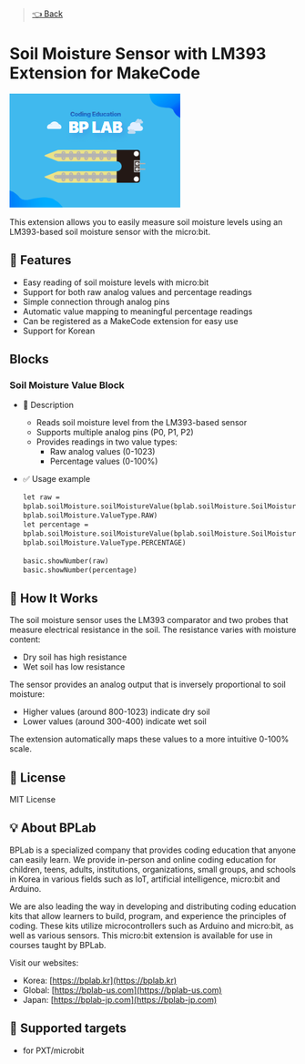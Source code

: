 > [👈 Back](../README.md)

# Soil Moisture Sensor with LM393 Extension for MakeCode

![Soil Moisture Sensor Image](./icon.png)

This extension allows you to easily measure soil moisture levels using an LM393-based soil moisture sensor with the micro:bit.

## 🚀 Features

- Easy reading of soil moisture levels with micro:bit
- Support for both raw analog values and percentage readings
- Simple connection through analog pins
- Automatic value mapping to meaningful percentage readings
- Can be registered as a MakeCode extension for easy use
- Support for Korean

## Blocks

### Soil Moisture Value Block

- 🔹 Description

  - Reads soil moisture level from the LM393-based sensor
  - Supports multiple analog pins (P0, P1, P2)
  - Provides readings in two value types:
    - Raw analog values (0-1023)
    - Percentage values (0-100%)

- ✅ Usage example

  ```blocks
  let raw = bplab.soilMoisture.soilMoistureValue(bplab.soilMoisture.SoilMoisturePin.P0, bplab.soilMoisture.ValueType.RAW)
  let percentage = bplab.soilMoisture.soilMoistureValue(bplab.soilMoisture.SoilMoisturePin.P0, bplab.soilMoisture.ValueType.PERCENTAGE)

  basic.showNumber(raw)
  basic.showNumber(percentage)
  ```

## 📝 How It Works

The soil moisture sensor uses the LM393 comparator and two probes that measure electrical resistance in the soil. The resistance varies with moisture content:

- Dry soil has high resistance
- Wet soil has low resistance

The sensor provides an analog output that is inversely proportional to soil moisture:

- Higher values (around 800-1023) indicate dry soil
- Lower values (around 300-400) indicate wet soil

The extension automatically maps these values to a more intuitive 0-100% scale.

## 📜 License

MIT License

## 💡 About BPLab

BPLab is a specialized company that provides coding education that anyone can easily learn. We provide in-person and online coding education for children, teens, adults, institutions, organizations, small groups, and schools in Korea in various fields such as IoT, artificial intelligence, micro:bit and Arduino.

We are also leading the way in developing and distributing coding education kits that allow learners to build, program, and experience the principles of coding. These kits utilize microcontrollers such as Arduino and micro:bit, as well as various sensors. This micro:bit extension is available for use in courses taught by BPLab.

Visit our websites:

- Korea: [https://bplab.kr](https://bplab.kr)
- Global: [https://bplab-us.com](https://bplab-us.com)
- Japan: [https://bplab-jp.com](https://bplab-jp.com)

## 📍 Supported targets

- for PXT/microbit

<script src="https://makecode.com/gh-pages-embed.js"></script><script>makeCodeRender("{{ site.makecode.home_url }}", "{{ site.github.owner_name }}/{{ site.github.repository_name }}");</script>
